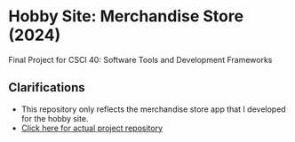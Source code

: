 # Hobby Site: Merchandise Store (2024)
Final Project for CSCI 40: Software Tools and Development Frameworks

## Clarifications 
- This repository only reflects the merchandise store app that I developed for the hobby site.
- [Click here for actual project repository](https://github.com/jaiCorpuz/hobbysite-F-12)
